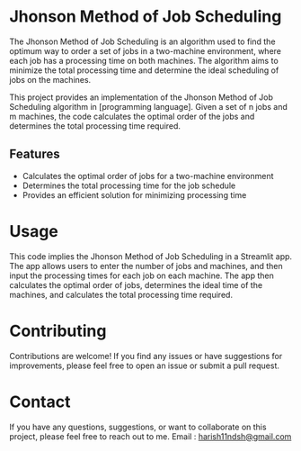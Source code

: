 # Jhonson Method of Job Scheduling

The Jhonson Method of Job Scheduling is an algorithm used to find the optimum way to order a set of jobs in a two-machine environment, where each job has a processing time on both machines. The algorithm aims to minimize the total processing time and determine the ideal scheduling of jobs on the machines.

This project provides an implementation of the Jhonson Method of Job Scheduling algorithm in [programming language]. Given a set of n jobs and m machines, the code calculates the optimal order of the jobs and determines the total processing time required.

## Features

- Calculates the optimal order of jobs for a two-machine environment
- Determines the total processing time for the job schedule
- Provides an efficient solution for minimizing processing time

# Usage
This code implies the Jhonson Method of Job Scheduling in a Streamlit app. The app allows users to enter the number of jobs and machines, and then input the processing times for each job on each machine. The app then calculates the optimal order of jobs, determines the ideal time of the machines, and calculates the total processing time required. 

# Contributing
Contributions are welcome! If you find any issues or have suggestions for improvements, please feel free to open an issue or submit a pull request.

# Contact
If you have any questions, suggestions, or want to collaborate on this project, please feel free to reach out to me.
Email : harish11ndsh@gmail.com
